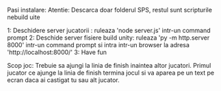 Pasi instalare:
Atentie: Descarca doar folderul SPS, restul sunt scripturile nebuild uite

1: Deschidere server jucatorii : ruleaza 'node server.js' intr-un command prompt
2: Deschide server fisiere build unity: ruleaza 'py -m http.server 8000' intr-un command prompt si intra
intr-un browser la adresa 'http://localhost:8000/'
3: Have fun


Scop joc:
Trebuie sa ajungi la linia de finish inaintea altor jucatori.
Primul jucator ce ajunge la linia de finish termina jocul si va aparea pe un text pe ecran daca ai castigat tu sau alt jucator.

